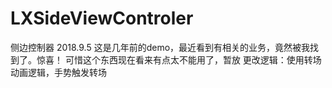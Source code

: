 # LXSideViewControler
侧边控制器
2018.9.5
这是几年前的demo，最近看到有相关的业务，竟然被我找到了。惊喜！
可惜这个东西现在看来有点太不能用了，暂放
更改逻辑：使用转场动画逻辑，手势触发转场
